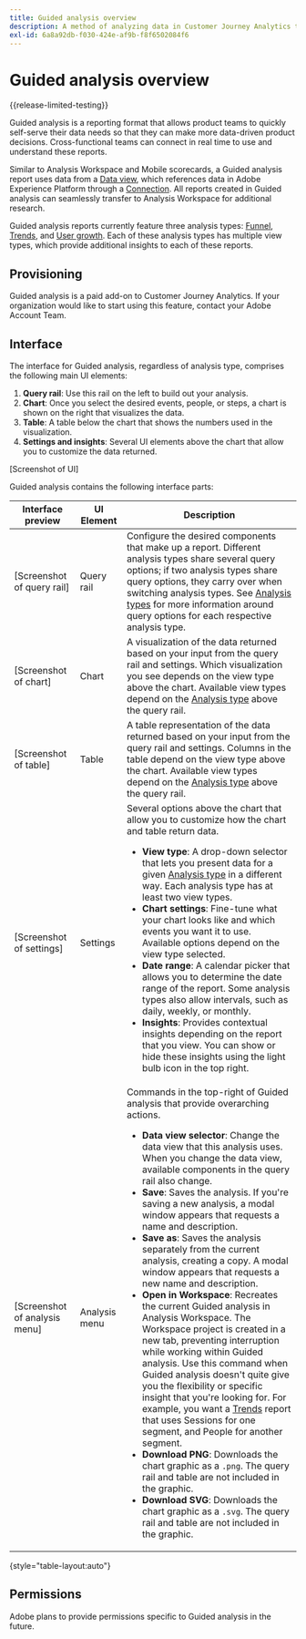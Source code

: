 ```yaml
---
title: Guided analysis overview
description: A method of analyzing data in Customer Journey Analytics that lets product teams easily generate reports and insights.
exl-id: 6a8a92db-f030-424e-af9b-f8f6502084f6
---
```

# Guided analysis overview

{{release-limited-testing}}

Guided analysis is a reporting format that allows product teams to quickly self-serve their data needs so that they can make more data-driven product decisions. Cross-functional teams can connect in real time to use and understand these reports.

Similar to Analysis Workspace and Mobile scorecards, a Guided analysis report uses data from a [Data view](../data-views/data-views.md), which references data in Adobe Experience Platform through a [Connection](../connections/overview.md). All reports created in Guided analysis can seamlessly transfer to Analysis Workspace for additional research.

Guided analysis reports currently feature three analysis types: [Funnel](analysis-types/funnel.md), [Trends](analysis-types/trends.md), and [User growth](analysis-types/user-growth.md). Each of these analysis types has multiple view types, which provide additional insights to each of these reports.

## Provisioning

Guided analysis is a paid add-on to Customer Journey Analytics. If your organization would like to start using this feature, contact your Adobe Account Team.

## Interface

The interface for Guided analysis, regardless of analysis type, comprises the following main UI elements:

1. **Query rail**: Use this rail on the left to build out your analysis.
1. **Chart**: Once you select the desired events, people, or steps, a chart is shown on the right that visualizes the data.
1. **Table**: A table below the chart that shows the numbers used in the visualization.
1. **Settings and insights**: Several UI elements above the chart that allow you to customize the data returned.

[Screenshot of UI]

Guided analysis contains the following interface parts:

| Interface preview | UI Element | Description |
| --- | --- | --- |
| [Screenshot of query rail] | Query rail | Configure the desired components that make up a report. Different analysis types share several query options; if two analysis types share query options, they carry over when switching analysis types. See [Analysis types](analysis-types/overview.md) for more information around query options for each respective analysis type. |
| [Screenshot of chart] | Chart | A visualization of the data returned based on your input from the query rail and settings. Which visualization you see depends on the view type above the chart. Available view types depend on the [Analysis type](analysis-types/overview.md) above the query rail. |
| [Screenshot of table] | Table | A table representation of the data returned based on your input from the query rail and settings. Columns in the table depend on the view type above the chart. Available view types depend on the [Analysis type](analysis-types/overview.md) above the query rail. |
| [Screenshot of settings] | Settings | Several options above the chart that allow you to customize how the chart and table return data.<ul><li>**View type**: A drop-down selector that lets you present data for a given [Analysis type](analysis-types/overview.md) in a different way. Each analysis type has at least two view types.</li><li>**Chart settings**: Fine-tune what your chart looks like and which events you want it to use. Available options depend on the view type selected.</li><li>**Date range**: A calendar picker that allows you to determine the date range of the report. Some analysis types also allow intervals, such as daily, weekly, or monthly.</li><li>**Insights**: Provides contextual insights depending on the report that you view. You can show or hide these insights using the light bulb icon in the top right.</li></ul> |
| [Screenshot of analysis menu] | Analysis menu | Commands in the top-right of Guided analysis that provide overarching actions.<ul><li>**Data view selector**: Change the data view that this analysis uses. When you change the data view, available components in the query rail also change.</li><li>**Save**: Saves the analysis. If you're saving a new analysis, a modal window appears that requests a name and description.</li><li>**Save as**: Saves the analysis separately from the current analysis, creating a copy. A modal window appears that requests a new name and description.</li><li>**Open in Workspace**: Recreates the current Guided analysis in Analysis Workspace. The Workspace project is created in a new tab, preventing interruption while working within Guided analysis. Use this command when Guided analysis doesn't quite give you the flexibility or specific insight that you're looking for. For example, you want a [Trends](analysis-types/trends.md) report that uses Sessions for one segment, and People for another segment.</li><li>**Download PNG**: Downloads the chart graphic as a `.png`. The query rail and table are not included in the graphic.</li><li>**Download SVG**: Downloads the chart graphic as a `.svg`. The query rail and table are not included in the graphic.</li></ul> |

{style="table-layout:auto"}

## Permissions

Adobe plans to provide permissions specific to Guided analysis in the future.

<!-- Once your organization is provisioned to use Guided analysis, product profile administrators can grant access to it in the Adobe Admin Console.

1. Log in to the [Adobe admin console](https://adminconsole.adobe.com).
1. Select **[!UICONTROL Customer Journey Analytics]** in the list of products.
1. Select the desired product profile to edit permissions.
1. Click the **[!UICONTROL Permissions]** tab, then click **[!UICONTROL Edit]** under [!UICONTROL Reporting Tools].
1. Drag **[!UICONTROL Guided analysis]** from the list of [!UICONTROL Available Permission Items] to the list of [!UICONTROL Included Permission Items].
1. Click **[!UICONTROL Save]**. -->
